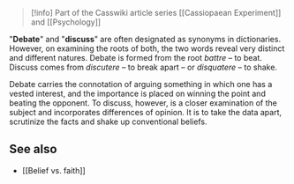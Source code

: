 
> [!info] Part of the Casswiki article series [[Cassiopaean Experiment]] and [[Psychology]]

"**Debate**" and "**discuss**" are often designated as synonyms in dictionaries. However, on examining the roots of both, the two words reveal very distinct and different natures. Debate is formed from the root _battre_ – to beat. Discuss comes from _discutere_ – to break apart – or _disquatere_ – to shake.

Debate carries the connotation of arguing something in which one has a vested interest, and the importance is placed on winning the point and beating the opponent. To discuss, however, is a closer examination of the subject and incorporates differences of opinion. It is to take the data apart, scrutinize the facts and shake up conventional beliefs.

See also
--------

*   [[Belief vs. faith]]